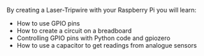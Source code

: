 By creating a Laser-Tripwire with your Raspberry Pi you will learn:

- How to use GPIO pins
- How to create a circuit on a breadboard
- Controlling GPIO pins with Python code and gpiozero
- How to use a capacitor to get readings from analogue sensors

